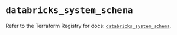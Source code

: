 # `databricks_system_schema`

Refer to the Terraform Registry for docs: [`databricks_system_schema`](https://registry.terraform.io/providers/databricks/databricks/1.69.0/docs/resources/system_schema).
